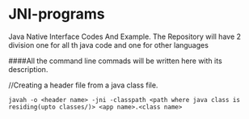 # JNI-programs
Java Native Interface Codes And Example.
The Repository will have 2 division one for all th java code and one for other languages

####All the command line commads will be written here with its description.


//Creating a header file from a java class file.

`javah -o <header name> -jni -classpath <path where java class is residing(upto classes/)> <app name>.<class name>`
